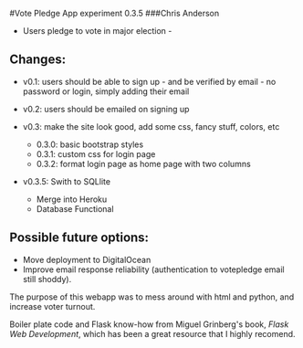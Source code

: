 #Vote Pledge App experiment 0.3.5
###Chris Anderson
- Users pledge to vote in major election - 

## Changes:
- v0.1: users should be able to sign up - and be verified by email
        - no password or login, simply adding their email

- v0.2: users should be emailed on signing up
- v0.3: make the site look good, add some css, fancy stuff, colors, etc
    - 0.3.0: basic bootstrap styles
    - 0.3.1: custom css for login page
    - 0.3.2: format login page as home page with two columns
- v0.3.5: Swith to SQLlite
    - Merge into Heroku
    - Database Functional

## Possible future options:
- Move deployment to DigitalOcean
- Improve email response reliability (authentication to votepledge email still shoddy).

The purpose of this webapp was to mess around with html and python, and
increase voter turnout.

Boiler plate code and Flask know-how from Miguel Grinberg's book,
*Flask Web Development*, which has been a great resource that I 
highly recomend. 
